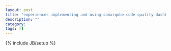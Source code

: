 ```yaml
---
layout: post
title: "experiences implementing and using sonarqube code quality dashboard in a corporate company"
description: ""
category: 
tags: []
---
```

{% include JB/setup %}
